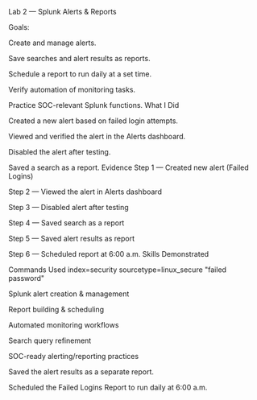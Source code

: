 Lab 2 — Splunk Alerts & Reports

Goals:

Create and manage alerts.

Save searches and alert results as reports.

Schedule a report to run daily at a set time.

Verify automation of monitoring tasks.

Practice SOC-relevant Splunk functions.
What I Did

Created a new alert based on failed login attempts.

Viewed and verified the alert in the Alerts dashboard.

Disabled the alert after testing.

Saved a search as a report.
Evidence
Step 1 — Created new alert (Failed Logins)

Step 2 — Viewed the alert in Alerts dashboard

Step 3 — Disabled alert after testing

Step 4 — Saved search as a report

Step 5 — Saved alert results as report

Step 6 — Scheduled report at 6:00 a.m.
Skills Demonstrated

Commands Used
index=security sourcetype=linux_secure "failed password"


Splunk alert creation & management

Report building & scheduling

Automated monitoring workflows

Search query refinement

SOC-ready alerting/reporting practices

Saved the alert results as a separate report.

Scheduled the Failed Logins Report to run daily at 6:00 a.m.
